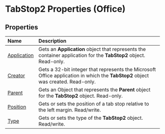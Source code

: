 
# TabStop2 Properties (Office)

## Properties



|**Name**|**Description**|
|:-----|:-----|
|[Application](0a08a151-5ebb-a1ad-4fe0-b9a89dfa4ebf.md)|Gets an  **Application** object that represents the container application for the **TabStop2** object. Read-only.|
|[Creator](0bd57d18-13a9-0974-493f-c8907b7133fe.md)|Gets a 32-bit integer that represents the Microsoft Office application in which the **TabStop2** object was created. Read-only.|
|[Parent](dde4b645-362f-30ff-d62c-448a726f4b0b.md)|Gets an Object that represents the  **Parent** object for the **TabStop2** object. Read-only.|
|[Position](b1e67803-dedf-411d-40e0-2cf0b9047226.md)|Gets or sets the position of a tab stop relative to the left margin. Read/write.|
|[Type](92340c90-863a-b06f-2f2f-607e9092e95a.md)|Gets or sets the type of the  **TabStop2** object. Read/write.|
